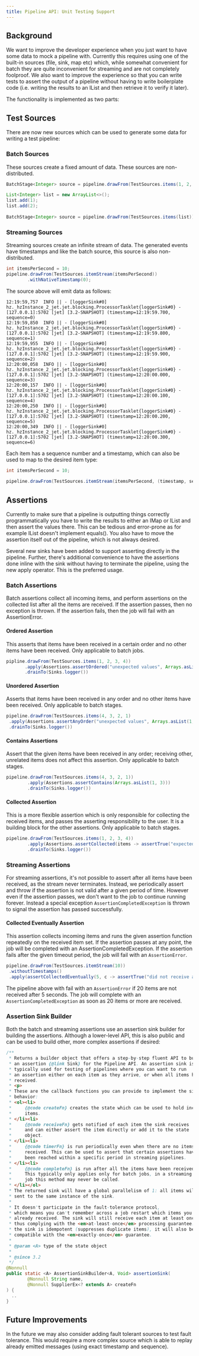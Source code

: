 ```yaml
---
title: Pipeline API: Unit Testing Support
---
```


## Background
 We want to improve the developer experience when you just want to have some data to mock a pipeline with. Currently this requires using one of the built-in sources (file, sink, map etc) which, while somewhat convenient for batch they are quite inconvenient for streaming and are not completely foolproof. We also want to improve the experience so that you can write tests to assert the output of a pipeline without having to write boilerplate code (i.e. writing the results to an IList and then retrieve it to verify it later).
 
 The functionality is implemented as two parts:
 


## Test Sources

There are now new sources which can be used to generate some data for writing a
 test pipeline:
           
### Batch Sources

These sources create a fixed amount of data. These sources are non-distributed.

```java 
BatchStage<Integer> source = pipeline.drawFrom(TestSources.items(1, 2, 3, 4));
```

```java 
List<Integer> list = new ArrayList<>();
list.add(1);
list.add(2);
 
BatchStage<Integer> source = pipeline.drawFrom(TestSources.items(list));
```

### Streaming Sources

Streaming sources create an infinite stream of data. The generated events have 
timestamps and like the batch source, this source is also non-distributed.

```java 
int itemsPerSecond = 10;
pipeline.drawFrom(TestSources.itemStream(itemsPerSecond))
        .withNativeTimestamp(0);
```

The source above will emit data as follows:

``` 
12:19:59,757  INFO || - [loggerSink#0] hz._hzInstance_2_jet.jet.blocking.ProcessorTasklet{loggerSink#0} - [127.0.0.1]:5702 [jet] [3.2-SNAPSHOT] (timestamp=12:19:59.700, sequence=0)
12:19:59,850  INFO || - [loggerSink#0] hz._hzInstance_2_jet.jet.blocking.ProcessorTasklet{loggerSink#0} - [127.0.0.1]:5702 [jet] [3.2-SNAPSHOT] (timestamp=12:19:59.800, sequence=1)
12:19:59,955  INFO || - [loggerSink#0] hz._hzInstance_2_jet.jet.blocking.ProcessorTasklet{loggerSink#0} - [127.0.0.1]:5702 [jet] [3.2-SNAPSHOT] (timestamp=12:19:59.900, sequence=2)
12:20:00,058  INFO || - [loggerSink#0] hz._hzInstance_2_jet.jet.blocking.ProcessorTasklet{loggerSink#0} - [127.0.0.1]:5702 [jet] [3.2-SNAPSHOT] (timestamp=12:20:00.000, sequence=3)
12:20:00,157  INFO || - [loggerSink#0] hz._hzInstance_2_jet.jet.blocking.ProcessorTasklet{loggerSink#0} - [127.0.0.1]:5702 [jet] [3.2-SNAPSHOT] (timestamp=12:20:00.100, sequence=4)
12:20:00,250  INFO || - [loggerSink#0] hz._hzInstance_2_jet.jet.blocking.ProcessorTasklet{loggerSink#0} - [127.0.0.1]:5702 [jet] [3.2-SNAPSHOT] (timestamp=12:20:00.200, sequence=5)
12:20:00,349  INFO || - [loggerSink#0] hz._hzInstance_2_jet.jet.blocking.ProcessorTasklet{loggerSink#0} - [127.0.0.1]:5702 [jet] [3.2-SNAPSHOT] (timestamp=12:20:00.300, sequence=6)
```

Each item has a sequence number and a timestamp, which can also be used to map
 to the desired item type:

```java 
int itemsPerSecond = 10;
 
pipeline.drawFrom(TestSources.itemStream(itemsPerSecond, (timestamp, sequence) -> new Trade(timestamp, ..)
```

## Assertions
Currently to make sure that a pipeline is outputting things correctly programmatically you have to write the results to either an IMap or IList and then assert the values there. This can be tedious and error-prone as for example IList doesn't implement equals(). You also have to move the assertion itself out of the pipeline, which is not always desired.

Several new sinks have been added to support asserting directly in the pipeline. Further, there's additional convenience to have the assertions done inline with the sink without having to terminate the pipeline, using the new apply operator. This is the preferred usage.

### Batch Assertions

Batch assertions collect all incoming items, and perform assertions on the collected list after all the items are received. If the assertion passes, then no exception is thrown. If the assertion fails, then the job will fail with an AssertionError.

#### Ordered Assertion
This asserts that items have been received in a certain order and no other items have been received. Only applicable to batch jobs.

```java 
pipline.drawFrom(TestSources.items(1, 2, 3, 4))
       .apply(Assertions.assertOrdered("unexpected values", Arrays.asList(1, 2, 3, 4)))
       .drainTo(Sinks.logger())
```

#### Unordered Assertion
Asserts that items have been received in any order and no other items have been received. Only applicable to batch stages.

```java 
pipeline.drawFrom(TestSources.items(4, 3, 2, 1)
 .apply(Assertions.assertAnyOrder("unexpected values", Arrays.asList(1, 2, 3, 4)))
 .drainTo(Sinks.logger())
```

#### Contains Assertions

Assert that the given items have been received in any order; receiving other, unrelated items does not affect this assertion. Only applicable to batch stages.

```java 
pipeline.drawFrom(TestSources.items(4, 3, 2, 1))
        .apply(Assertions.assertContains(Arrays.asList(1, 3)))
        .drainTo(Sinks.logger())
```

#### Collected Assertion

This is a more flexible assertion which is only responsible for collecting the received items, and passes the asserting responsibility to the user. It is a building block for the other assertions. Only applicable to batch stages.

```java 
pipeline.drawFrom(TestSources.items(1, 2, 3, 4))
        .apply(Assertions.assertCollected(items -> assertTrue("expected minimum of 4 items", items.size >= 4)))
        .drainTo(Sinks.logger())
```     

### Streaming Assertions
For streaming assertions, it's not possible to assert after all items have been received, as the stream never terminates. Instead, we periodically assert and throw if the assertion is not valid after a given period of time. However even if the assertion passes, we don't want to the job to continue running forever. Instead a special exception `AssertionCompletedException` is thrown to signal the assertion has passed successfully.

#### Collected Eventually Assertion
This assertion collects incoming items and runs the given assertion function repeatedly on the received item set. If the assertion passes at any point, the job will be completed with an AssertionCompletedException. If the assertion fails after the given timeout period, the job will fail with an `AssertionError`.

```java
pipeline.drawFrom(TestSources.itemStream(10))
 .withoutTimestamps()
 .apply(assertCollectedEventually(5, c -> assertTrue("did not receive at least 20 items", c.size() > 20)))
```   

The pipeline above with fail with an `AssertionError` if 20 items are not received after 5 seconds. The job will complete with an `AssertionCompletedException` as soon as 20 items or more are received.

### Assertion Sink Builder
Both the batch and streaming assertions use an assertion sink builder for building the assertions. Although a lower-level API, this is also public and can be used to build other, more complex assertions if desired:

```java 
/**
 * Returns a builder object that offers a step-by-step fluent API to build
 * an assertion {@link Sink} for the Pipeline API. An assertion sink is
 * typically used for testing of pipelines where you can want to run
 * an assertion either on each item as they arrive, or when all items have been
 * received.
 * <p>
 * These are the callback functions you can provide to implement the sink's
 * behavior:
 * <ol><li>
 *     {@code createFn} creates the state which can be used to hold incoming
 *     items.
 * </li><li>
 *     {@code receiveFn} gets notified of each item the sink receives
 *     and can either assert the item directly or add it to the state
 *     object.
 * </li><li>
 *     {@code timerFn} is run periodically even when there are no items
 *     received. This can be used to assert that certain assertions have
 *     been reached within a specific period in streaming pipelines.
 * </li><li>
 *     {@code completeFn} is run after all the items have been received.
 *     This typically only applies only for batch jobs, in a streaming
 *     job this method may never be called.
 * </li></ol>
 * The returned sink will have a global parallelism of 1: all items will be
 * sent to the same instance of the sink.
 *
 * It doesn't participate in the fault-tolerance protocol,
 * which means you can't remember across a job restart which items you
 * already received. The sink will still receive each item at least once,
 * thus complying with the <em>at-least-once</em> processing guarantee. If
 * the sink is idempotent (suppresses duplicate items), it will also be
 * compatible with the <em>exactly-once</em> guarantee.
 *
 * @param <A> type of the state object
 *
 * @since 3.2
 */
@Nonnull
public static <A> AssertionSinkBuilder<A, Void> assertionSink(
        @Nonnull String name,
        @Nonnull SupplierEx<? extends A> createFn
) {
  ..
}
```



## Future Improvements
In the future we may also consider adding fault tolerant sources to test fault tolerance. This would require a more complex source which is able to replay already emitted messages (using exact timestamp and sequence).








